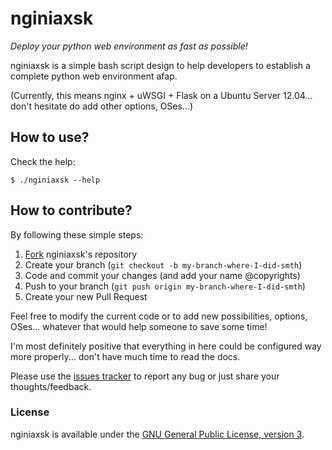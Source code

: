 nginiaxsk
=======

*Deploy your python web environment as fast as possible!*

nginiaxsk is a simple bash script design to help developers to establish a complete python web environment afap.

(Currently, this means nginx + uWSGI + Flask on a Ubuntu Server 12.04... don't hesitate do add other options, OSes...)

## How to use?

Check the help:

    $ ./nginiaxsk --help

## How to contribute?

By following these simple steps:

1. [Fork](https://github.com/reyclement/nginiaxsk/fork) nginiaxsk's repository
2. Create your branch (`git checkout -b my-branch-where-I-did-smth`)
3. Code and commit your changes (and add your name @copyrights)
4. Push to your branch (`git push origin my-branch-where-I-did-smth`)
5. Create your new Pull Request

Feel free to modify the current code or to add new possibilities, options, OSes... whatever that would help someone to save some time!

I'm most definitely positive that everything in here could be configured way more properly... don't have much time to read the docs.

Please use the [issues tracker](issues) to report any bug or just share your thoughts/feedback.

### License

nginiaxsk is available under the [GNU General Public License, version 3](COPYING).
